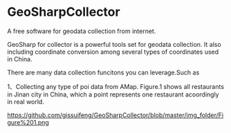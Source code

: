 # GeoSharpCollector
A free software for geodata collection from internet.


GeoSharp for collector is a powerful tools set for geodata collection. It also including coordinate conversion among several types of coordinates used in China. 

There are many data collection funcitons you can leverage.Such as

1、Collecting any type of poi data from AMap. Figure.1 shows all restaurants in Jinan city in China, which a point represents one restaurant acoordingly in real world.

https://github.com/gissuifeng/GeoSharpCollector/blob/master/img_folder/Figure%201.png


